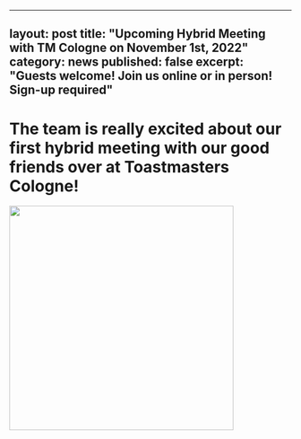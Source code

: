 
---
layout: post
title: "Upcoming Hybrid Meeting with TM Cologne on November 1st, 2022"
category: news
published: false
excerpt: "Guests welcome! Join us online or in person! Sign-up required"
---
# The team is really excited about our first hybrid meeting with our good friends over at Toastmasters Cologne!



<img src="/assets/images/" width="400">
